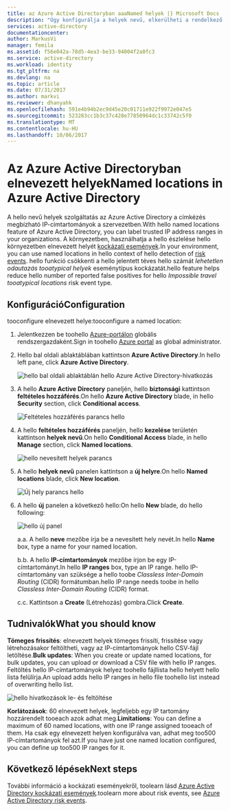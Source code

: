 ```yaml
---
title: az Azure Active Directoryban aaaNamed helyek |} Microsoft Docs
description: "Úgy konfigurálja a helyek nevű, elkerülheti a rendelkező IP hello lehetetlen odautazás tooatypical helyek esemény kockázattípus létrehozni a szervezete tulajdonában lévő címek vakriasztások tömkelegére."
services: active-directory
documentationcenter: 
author: MarkusVi
manager: femila
ms.assetid: f56e042a-78d5-4ea3-be33-94004f2a0fc3
ms.service: active-directory
ms.workload: identity
ms.tgt_pltfrm: na
ms.devlang: na
ms.topic: article
ms.date: 07/31/2017
ms.author: markvi
ms.reviewer: dhanyahk
ms.openlocfilehash: 591e4b94b2ec9d45e20c01711e922f9972e047e5
ms.sourcegitcommit: 523283cc1b3c37c428e77850964dc1c33742c5f0
ms.translationtype: MT
ms.contentlocale: hu-HU
ms.lasthandoff: 10/06/2017
---
```

# <a name="named-locations-in-azure-active-directory"></a><span data-ttu-id="20512-103">Az Azure Active Directoryban elnevezett helyek</span><span class="sxs-lookup"><span data-stu-id="20512-103">Named locations in Azure Active Directory</span></span>

<span data-ttu-id="20512-104">A hello nevű helyek szolgáltatás az Azure Active Directory a címkézés megbízható IP-címtartományok a szervezetben.</span><span class="sxs-lookup"><span data-stu-id="20512-104">With hello named locations feature of Azure Active Directory, you can label trusted IP address ranges in your organizations.</span></span> <span data-ttu-id="20512-105">A környezetben, használhatja a hello észlelése hello környezetben elnevezett helyét [kockázati események](active-directory-reporting-risk-events.md).</span><span class="sxs-lookup"><span data-stu-id="20512-105">In your environment, you can use named locations in hello context of hello detection of [risk events](active-directory-reporting-risk-events.md).</span></span> <span data-ttu-id="20512-106">hello funkció csökkenti a hello jelentett téves hello számát *lehetetlen odautazás tooatypical helyek* eseménytípus kockázatát.</span><span class="sxs-lookup"><span data-stu-id="20512-106">hello feature helps reduce hello number of reported false positives for hello *Impossible travel tooatypical locations* risk event type.</span></span> 

## <a name="configuration"></a><span data-ttu-id="20512-107">Konfiguráció</span><span class="sxs-lookup"><span data-stu-id="20512-107">Configuration</span></span>

<span data-ttu-id="20512-108">tooconfigure elnevezett helye:</span><span class="sxs-lookup"><span data-stu-id="20512-108">tooconfigure a named location:</span></span>

1. <span data-ttu-id="20512-109">Jelentkezzen be toohello [Azure-portálon](https://portal.azure.com) globális rendszergazdaként.</span><span class="sxs-lookup"><span data-stu-id="20512-109">Sign in toohello [Azure portal](https://portal.azure.com) as global administrator.</span></span>

2. <span data-ttu-id="20512-110">Hello bal oldali ablaktáblában kattintson **Azure Active Directory**.</span><span class="sxs-lookup"><span data-stu-id="20512-110">In hello left pane, click **Azure Active Directory**.</span></span>

    ![hello bal oldali ablaktáblán hello Azure Active Directory-hivatkozás](./media/active-directory-named-locations/01.png)

3. <span data-ttu-id="20512-112">A hello **Azure Active Directory** paneljén, hello **biztonsági** kattintson **feltételes hozzáférés**.</span><span class="sxs-lookup"><span data-stu-id="20512-112">On hello **Azure Active Directory** blade, in hello **Security** section, click **Conditional access**.</span></span>

    ![Feltételes hozzáférés parancs hello](./media/active-directory-named-locations/05.png)


4. <span data-ttu-id="20512-114">A hello **feltételes hozzáférés** paneljén, hello **kezelése** területén kattintson **helyek nevű**.</span><span class="sxs-lookup"><span data-stu-id="20512-114">On hello **Conditional Access** blade, in hello **Manage** section, click **Named locations**.</span></span>

    ![hello nevesített helyek parancs](./media/active-directory-named-locations/06.png)


5. <span data-ttu-id="20512-116">A hello **helyek nevű** panelen kattintson a **új helyre**.</span><span class="sxs-lookup"><span data-stu-id="20512-116">On hello **Named locations** blade, click **New location**.</span></span>

    ![Új hely parancs hello](./media/active-directory-named-locations/07.png)


6. <span data-ttu-id="20512-118">A hello **új** panelen a következő hello:</span><span class="sxs-lookup"><span data-stu-id="20512-118">On hello **New** blade, do hello following:</span></span>

    ![hello új panel](./media/active-directory-named-locations/08.png)

    <span data-ttu-id="20512-120">a.</span><span class="sxs-lookup"><span data-stu-id="20512-120">a.</span></span> <span data-ttu-id="20512-121">A hello **neve** mezőbe írja be a nevesített hely nevét.</span><span class="sxs-lookup"><span data-stu-id="20512-121">In hello **Name** box, type a name for your named location.</span></span>

    <span data-ttu-id="20512-122">b.</span><span class="sxs-lookup"><span data-stu-id="20512-122">b.</span></span> <span data-ttu-id="20512-123">A hello **IP-címtartományok** mezőbe írjon be egy IP-címtartományt.</span><span class="sxs-lookup"><span data-stu-id="20512-123">In hello **IP ranges** box, type an IP range.</span></span> <span data-ttu-id="20512-124">hello IP-címtartomány van szüksége a hello toobe *Classless Inter-Domain Routing* (CIDR) formátumban.</span><span class="sxs-lookup"><span data-stu-id="20512-124">hello IP range needs toobe in hello *Classless Inter-Domain Routing* (CIDR) format.</span></span>  

    <span data-ttu-id="20512-125">c.</span><span class="sxs-lookup"><span data-stu-id="20512-125">c.</span></span> <span data-ttu-id="20512-126">Kattintson a **Create** (Létrehozás) gombra.</span><span class="sxs-lookup"><span data-stu-id="20512-126">Click **Create**.</span></span>



## <a name="what-you-should-know"></a><span data-ttu-id="20512-127">Tudnivalók</span><span class="sxs-lookup"><span data-stu-id="20512-127">What you should know</span></span>

<span data-ttu-id="20512-128">**Tömeges frissítés**: elnevezett helyek tömeges frissíti, frissítése vagy létrehozásakor feltöltheti, vagy az IP-címtartományok hello CSV-fájl letöltése.</span><span class="sxs-lookup"><span data-stu-id="20512-128">**Bulk updates**: When you create or update named locations, for bulk updates, you can upload or download a CSV file with hello IP ranges.</span></span> <span data-ttu-id="20512-129">Feltöltés hello IP-címtartományok helyez toohello fájllista hello helyett hello lista felülírja.</span><span class="sxs-lookup"><span data-stu-id="20512-129">An upload adds hello IP ranges in hello file toohello list instead of overwriting hello list.</span></span>

![hello hivatkozások le- és feltöltése](./media/active-directory-named-locations/09.png)


<span data-ttu-id="20512-131">**Korlátozások**: 60 elnevezett helyek, legfeljebb egy IP tartomány hozzárendelt tooeach azok adhat meg.</span><span class="sxs-lookup"><span data-stu-id="20512-131">**Limitations**: You can define a maximum of 60 named locations, with one IP range assigned tooeach of them.</span></span> <span data-ttu-id="20512-132">Ha csak egy elnevezett helyen konfigurálva van, adhat meg too500 IP-címtartományok fel azt.</span><span class="sxs-lookup"><span data-stu-id="20512-132">If you have just one named location configured, you can define up too500 IP ranges for it.</span></span>


## <a name="next-steps"></a><span data-ttu-id="20512-133">Következő lépések</span><span class="sxs-lookup"><span data-stu-id="20512-133">Next steps</span></span>

<span data-ttu-id="20512-134">További információ a kockázati eseményekről, toolearn lásd [Azure Active Directory kockázati események](active-directory-reporting-risk-events.md).</span><span class="sxs-lookup"><span data-stu-id="20512-134">toolearn more about risk events, see [Azure Active Directory risk events](active-directory-reporting-risk-events.md).</span></span>

